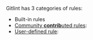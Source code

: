Gitlint has 3 categories of rules:



- Built-in rules
- [Community **contrib**uted rules](contrib_rules.md): 
- [User-defined rule](user_defined_rules.md):

<!-- 

Gitlint also has [community **contrib**uted rules](contrib_rules.md) which are not listed here as they're disabled by default.

In addition, you can also [write your own user-defined rule](user_defined_rules.md) in case you don't find
what you're looking for.



Gitlint also has [community **contrib**uted rules](contrib_rules.md) which are not listed here as they're disabled by default.

In addition, you can also [write your own user-defined rule](user_defined_rules.md) in case you don't find
what you're looking for. -->